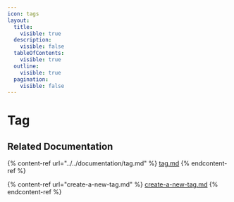 ```yaml
---
icon: tags
layout:
  title:
    visible: true
  description:
    visible: false
  tableOfContents:
    visible: true
  outline:
    visible: true
  pagination:
    visible: false
---
```


# Tag

## Related Documentation

{% content-ref url="../../documentation/tag.md" %}
[tag.md](../../documentation/tag.md)
{% endcontent-ref %}

{% content-ref url="create-a-new-tag.md" %}
[create-a-new-tag.md](create-a-new-tag.md)
{% endcontent-ref %}

